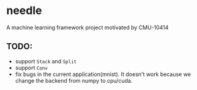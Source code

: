 # needle
A machine learning framework project motivated by CMU-10414

## TODO:
+ support `Stack` and `Split`
+ support `Conv`
+ fix bugs in the current application(mnist). It doesn't work because we change the backend from numpy to cpu/cuda. 
